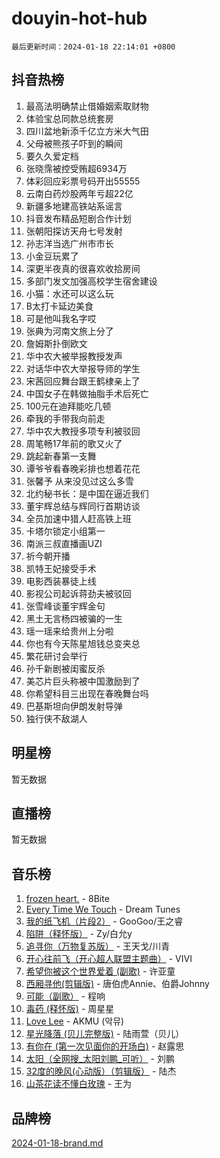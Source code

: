 # douyin-hot-hub

`最后更新时间：2024-01-18 22:14:01 +0800`

## 抖音热榜

1. 最高法明确禁止借婚姻索取财物
1. 体验宝总同款总统套房
1. 四川盆地新添千亿立方米大气田
1. 父母被熊孩子吓到的瞬间
1. 要久久爱定档
1. 张晓霈被控受贿超6934万
1. 体彩回应彩票号码开出55555
1. 云南白药炒股两年亏超22亿
1. 新疆多地建高铁站系谣言
1. 抖音发布精品短剧合作计划
1. 张朝阳探访天舟七号发射
1. 孙志洋当选广州市市长
1. 小金豆玩累了
1. 深更半夜真的很喜欢收拾房间
1. 多部门发文加强高校学生宿舍建设
1. 小猫：水还可以这么玩
1. B太打卡延边美食
1. 可是他叫我名字哎
1. 张典为河南文旅上分了
1. 詹姆斯扑倒欧文
1. 华中农大被举报教授发声
1. 对话华中农大举报导师的学生
1. 宋茜回应舞台跟王鹤棣亲上了
1. 中国女子在韩做抽脂手术后死亡
1. 100元在迪拜能吃几顿
1. 牵我的手带我向前走
1. 华中农大教授多项专利被驳回
1. 周笔畅17年前的歌又火了
1. 跳起新春第一支舞
1. 谭爷爷看春晚彩排也想着花花
1. 张馨予 从来没见过这么多雪
1. 北约秘书长：是中国在逼近我们
1. 董宇辉总结与辉同行首期访谈
1. 全员加速中猎人赶高铁上班
1. 卡塔尔锁定小组第一
1. 南派三叔直播画UZI
1. 祈今朝开播
1. 凯特王妃接受手术
1. 电影西装暴徒上线
1. 影视公司起诉蒋劲夫被驳回
1. 张雪峰谈董宇辉金句
1. 黑土无言杨四被骗的一生
1. 瑶一瑶来给贵州上分啦
1. 你也有今天陈星旭钱总变夹总
1. 繁花研讨会举行
1. 孙千新剧被闺蜜反杀
1. 美芯片巨头称被中国激励到了
1. 你希望科目三出现在春晚舞台吗
1. 巴基斯坦向伊朗发射导弹
1. 独行侠不敌湖人

## 明星榜

暂无数据

## 直播榜

暂无数据

## 音乐榜

1. [frozen heart.](https://sf3-cdn-tos.douyinstatic.com/obj/tos-cn-ve-2774/oIIWJfyjIACZA9zQMtnJ6hQQhFC4vhCupoRBsO) - 8Bite
1. [Every Time We Touch](https://sf3-cdn-tos.douyinstatic.com/obj/tos-cn-ve-2774/ogN6lUKQeBBfEVhIOMikG1CcJjugxk1tztZyhP) - Dream Tunes
1. [我的纸飞机（片段2）](https://sf3-cdn-tos.douyinstatic.com/obj/tos-cn-ve-2774/oM2ZrKcg2CD5AeRB2gkeXOFB1IxAGJdZPazYHf) - GooGoo/王之睿
1. [陷阱（释怀版）](https://sf6-cdn-tos.douyinstatic.com/obj/tos-cn-ve-2774/oE8C21LeZrzKLDFfQYgMzx4GAIHageG5IzayY7) - Zy/白允y
1. [追寻你（万物复苏版）](https://sf86-cdn-tos.douyinstatic.com/obj/tos-cn-ve-2774/oYeAZJsbjIDit9APmBg8u6uDUQnHmoCf3gbo74) - 王天戈/川青
1. [开心往前飞（开心超人联盟主题曲）](https://sf86-cdn-tos.douyinstatic.com/obj/tos-cn-ve-2774/9d8fb7c82cf1421fb93a9fe925275e0a) - VIVI
1. [希望你被这个世界爱着 (副歌)](https://sf86-cdn-tos.douyinstatic.com/obj/tos-cn-ve-2774/oUHCmWQfZlE3QQBKBeD8rCFLpJzPgCpImhsxMt) - 许亚童
1. [西厢寻他(剪辑版)](https://sf86-cdn-tos.douyinstatic.com/obj/tos-cn-ve-2774/oUsAVfAQKlRNxEv5qxvIB8o5qmIWUcXbzJKJhw) - 唐伯虎Annie、伯爵Johnny
1. [可能（副歌）](https://sf86-cdn-tos.douyinstatic.com/obj/tos-cn-ve-2774/cde1731888894259b333569393c2fb51) - 程响
1. [毒药 (释怀版)](https://sf3-cdn-tos.douyinstatic.com/obj/tos-cn-ve-2774/oYILMEAzspdZBIzy4frJNB8ZHPHWAhiwowd4Ad) - 周星星
1. [Love Lee](https://sf86-cdn-tos.douyinstatic.com/obj/tos-cn-ve-2774/o05GbkJGbCBTdDnMtB0fwOYgkeZp23vrWQDQBS) - AKMU (악뮤)
1. [星光降落 (贝儿完整版)](https://sf3-cdn-tos.douyinstatic.com/obj/tos-cn-ve-2774/okwB9hAwyAtsFFkFBzAX1hOOfQuIoMNs0W2Mwr) - 陆雨萱（贝儿）
1. [有你在 (第一次见面你的开场白)](https://sf86-cdn-tos.douyinstatic.com/obj/tos-cn-ve-2774/oAthrQ3ClJBfI57uBoFEgNDYtNCZ0TSYQQfxQ0) - 赵露思
1. [太阳（全网搜_太阳刘鹏_可听）](https://sf3-cdn-tos.douyinstatic.com/obj/tos-cn-ve-2774/ogWbyIQnlBFImVbeDocRdCIYtBHlbJXgfZMvgz) - 刘鹏
1. [32度的晚风(心动版）（剪辑版）](https://sf86-cdn-tos.douyinstatic.com/obj/tos-cn-ve-2774/owNyabsyWdzUulxhoJfK8IBXgp0UMQAHpvGh2B) - 陆杰
1. [山茶花读不懂白玫瑰](https://sf86-cdn-tos.douyinstatic.com/obj/tos-cn-ve-2774/osfn8B7DktrRHEPJgPCfDbw7QDQEkwC16BxZg9) - 王为

## 品牌榜

[2024-01-18-brand.md](2024-01-18-brand.md)
